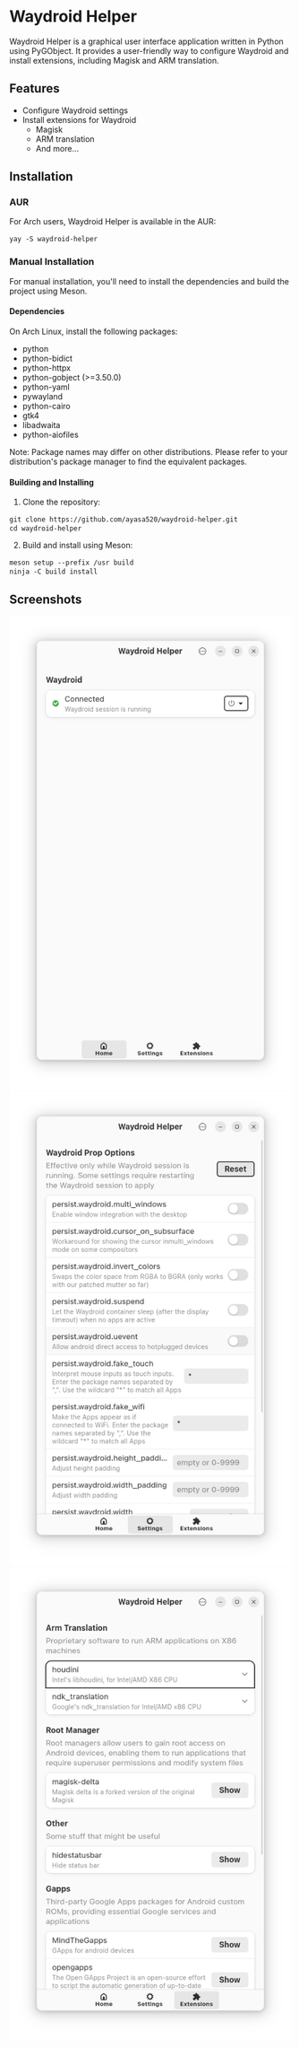 # Waydroid Helper

Waydroid Helper is a graphical user interface application written in Python using PyGObject. It provides a user-friendly way to configure Waydroid and install extensions, including Magisk and ARM translation.

## Features

- Configure Waydroid settings
- Install extensions for Waydroid
  - Magisk
  - ARM translation
  - And more...

## Installation

### AUR

For Arch users, Waydroid Helper is available in the AUR:
```
yay -S waydroid-helper
```

### Manual Installation

For manual installation, you'll need to install the dependencies and build the project using Meson.

#### Dependencies

On Arch Linux, install the following packages:

- python
- python-bidict
- python-httpx
- python-gobject (>=3.50.0)
- python-yaml
- pywayland
- python-cairo
- gtk4
- libadwaita
- python-aiofiles

Note: Package names may differ on other distributions. Please refer to your distribution's package manager to find the equivalent packages.

#### Building and Installing

1. Clone the repository:
```
git clone https://github.com/ayasa520/waydroid-helper.git
cd waydroid-helper
```
2. Build and install using Meson:
```
meson setup --prefix /usr build
ninja -C build install
```

## Screenshots

![](./assets/img/README/1_en.png)
![](./assets/img/README/2_en.png)
![](./assets/img/README/3_en.png)